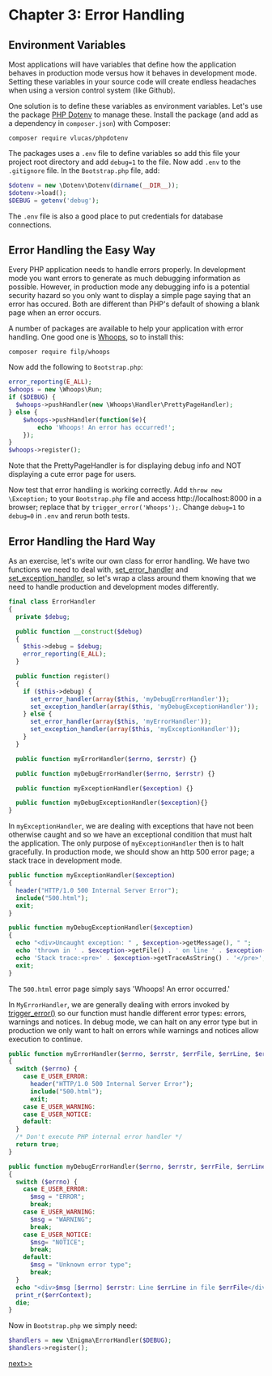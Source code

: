 # Chapter 3: Error Handling

## Environment Variables

Most applications will have variables that define how the application behaves
in production mode versus how it behaves in development mode. Setting these variables
in your source code will create endless headaches when using a version control system
(like Github).

One solution is to define these variables as environment variables. Let's use the
package [PHP Dotenv](https://github.com/vlucas/phpdotenv) to manage these. Install
the package (and add as a dependency in `composer.json`) with Composer:
```
composer require vlucas/phpdotenv
```

The packages uses a `.env` file to define variables so add this file your project root
directory and add `debug=1` to the file. Now add `.env` to the `.gitignore` file. In
the `Bootstrap.php` file, add:
```php
$dotenv = new \Dotenv\Dotenv(dirname(__DIR__));
$dotenv->load();
$DEBUG = getenv('debug');
```

The `.env` file is also a good place to put credentials for database connections.


##  Error Handling the Easy Way

Every PHP application needs to handle errors properly.  In development mode you want
errors to generate as much debugging information as possible. However, in production mode
any debugging info is a potential security hazard so you only want to display a simple page
saying that an error has occured. Both are different than PHP's default of showing a
blank page when an error occurs.

A number of packages are available to help your application with error handling. One good one
is [Whoops](https://github.com/filp/whoops), so to install this:
```
composer require filp/whoops
```

Now add the following to `Bootstrap.php`:
```php
error_reporting(E_ALL);
$whoops = new \Whoops\Run;
if ($DEBUG) {
  $whoops->pushHandler(new \Whoops\Handler\PrettyPageHandler);
} else {
    $whoops->pushHandler(function($e){
        echo 'Whoops! An error has occurred!';
    });
}
$whoops->register();
```

Note that the PrettyPageHandler is for displaying debug info and NOT displaying a cute
error page for users.

Now test that error handling is working correctly. Add `throw new \Exception;`
to your `Bootstrap.php` file and access http://localhost:8000 in a browser;
replace that by `trigger_error('Whoops');`. Change `debug=1`
to `debug=0` in `.env` and rerun both tests.


## Error Handling the Hard Way


As an exercise, let's write our own class for error handling. We have two functions
we need to deal with, [set_error_handler](http://php.net/manual/en/function.set-error-handler.php)
and [set_exception_handler](http://php.net/manual/en/function.set-exception-handler.php), so let's
wrap a class around them knowing that we need to handle production and development
modes differently.

```php
final class ErrorHandler
{
  private $debug;

  public function __construct($debug)
  {
    $this->debug = $debug;
    error_reporting(E_ALL);
  }

  public function register()
  {
    if ($this->debug) {
      set_error_handler(array($this, 'myDebugErrorHandler'));
      set_exception_handler(array($this, 'myDebugExceptionHandler'));
    } else {
      set_error_handler(array($this, 'myErrorHandler'));
      set_exception_handler(array($this, 'myExceptionHandler'));
    }
  }

  public function myErrorHandler($errno, $errstr) {}

  public function myDebugErrorHandler($errno, $errstr) {}

  public function myExceptionHandler($exception) {}

  public function myDebugExceptionHandler($exception){}
}
```

In `myExceptionHandler`, we are dealing with exceptions that have not been otherwise
caught and so we have an exceptional condition that must halt the application. The only
purpose of `myExceptionHandler` then is to halt gracefully. In production mode, we should
show an http 500 error page; a stack trace in development mode.

```php
public function myExceptionHandler($exception)
{
  header("HTTP/1.0 500 Internal Server Error");
  include("500.html");
  exit;
}

public function myDebugExceptionHandler($exception)
{
  echo "<div>Uncaught exception: " , $exception->getMessage(), " ";
  echo 'thrown in ' . $exception->getFile() . ' on line ' . $exception->getLine() . '</div>';
  echo 'Stack trace:<pre>' . $exception->getTraceAsString() . '</pre>';
  exit;
}
```

The `500.html` error page simply says 'Whoops! An error occurred.'

In `MyErrorHandler`, we are generally dealing with errors invoked by
[trigger_error()](http://php.net/manual/en/function.trigger-error.php) so our function must
handle different error types: errors, warnings and notices.  In debug mode, we
can halt on any error type but in production
we only want to halt on errors while warnings and notices allow execution to continue.

```php
public function myErrorHandler($errno, $errstr, $errFile, $errLine, $errContext)
{
  switch ($errno) {
    case E_USER_ERROR:
      header("HTTP/1.0 500 Internal Server Error");
      include("500.html");
      exit;
    case E_USER_WARNING:
    case E_USER_NOTICE:
    default:
  }
  /* Don't execute PHP internal error handler */
  return true;
}

public function myDebugErrorHandler($errno, $errstr, $errFile, $errLine, $errContext)
{
  switch ($errno) {
    case E_USER_ERROR:
      $msg = "ERROR";
      break;
    case E_USER_WARNING:
      $msg = "WARNING";
      break;
    case E_USER_NOTICE:
      $msg= "NOTICE";
      break;
    default:
      $msg = "Unknown error type";
      break;
  }
  echo "<div>$msg [$errno] $errstr: Line $errLine in file $errFile</div>\n";
  print_r($errContext);
  die;
}

```

Now in `Bootstrap.php` we simply need:

```php
$handlers = new \Enigma\ErrorHandler($DEBUG);
$handlers->register();
```

[next>>](04-views.md)
